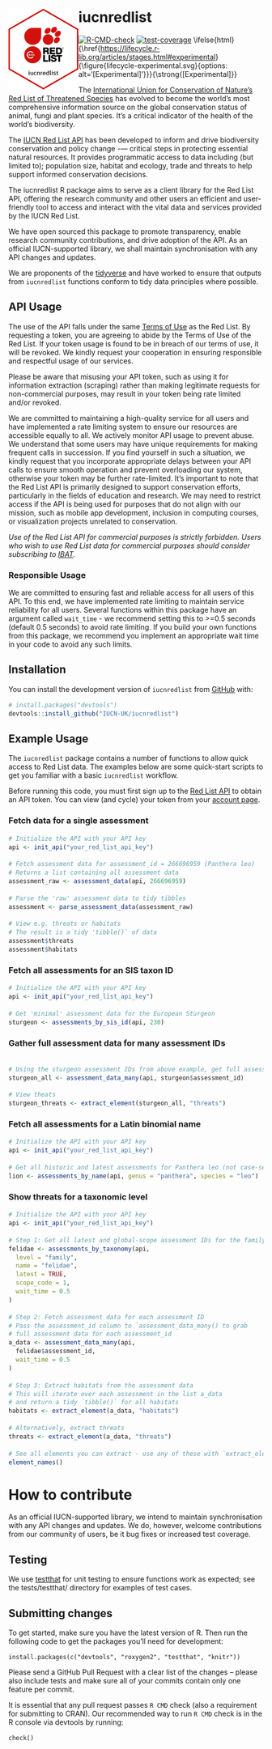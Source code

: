 
<!-- README.md is generated from README.Rmd. Please edit that file -->

# iucnredlist <a href="https://iucn-uk.github.io/iucnredlist/"><img src="man/figures/logo.png" align="left" height="160" alt="iucnredlist website" /></a>

[![R-CMD-check](https://github.com/IUCN-UK/iucnredlist/actions/workflows/R-CMD-check.yaml/badge.svg?branch=main)](https://github.com/IUCN-UK/iucnredlist/actions/workflows/R-CMD-check.yaml)
[![test-coverage](https://github.com/IUCN-UK/iucnredlist/actions/workflows/test-coverage.yaml/badge.svg?branch=main)](https://github.com/IUCN-UK/iucnredlist/actions/workflows/test-coverage.yaml)
\ifelse{html}{\href{<https://lifecycle.r-lib.org/articles/stages.html#experimental>}{\figure{lifecycle-experimental.svg}{options:
alt=‘\[Experimental\]’}}}{\strong{\[Experimental\]}}

The [International Union for Conservation of
Nature’s](https://www.iucn.org) [Red List of Threatened
Species](https://www.iucnredlist.org) has evolved to become the world’s
most comprehensive information source on the global conservation status
of animal, fungi and plant species. It’s a critical indicator of the
health of the world’s biodiversity.

The [IUCN Red List API](https://api.iucnredlist.org) has been developed
to inform and drive biodiversity conservation and policy change -—
critical steps in protecting essential natural resources. It provides
programmatic access to data including (but limited to); population size,
habitat and ecology, trade and threats to help support informed
conservation decisions.

The iucnredlist R package aims to serve as a client library for the Red
List API, offering the research community and other users an efficient
and user-friendly tool to access and interact with the vital data and
services provided by the IUCN Red List.

We have open sourced this package to promote transparency, enable
research community contributions, and drive adoption of the API. As an
official IUCN-supported library, we shall maintain synchronisation with
any API changes and updates.

We are proponents of the [tidyverse](https://www.tidyverse.org) and have
worked to ensure that outputs from `iucnredlist` functions conform to
tidy data principles where possible.

## API Usage

The use of the API falls under the same [Terms of
Use](https://www.iucnredlist.org/terms/terms-of-use) as the Red List. By
requesting a token, you are agreeing to abide by the Terms of Use of the
Red List. If your token usage is found to be in breach of our terms of
use, it will be revoked. We kindly request your cooperation in ensuring
responsible and respectful usage of our services.

Please be aware that misusing your API token, such as using it for
information extraction (scraping) rather than making legitimate requests
for non-commercial purposes, may result in your token being rate limited
and/or revoked.

We are committed to maintaining a high-quality service for all users and
have implemented a rate limiting system to ensure our resources are
accessible equally to all. We actively monitor API usage to prevent
abuse. We understand that some users may have unique requirements for
making frequent calls in succession. If you find yourself in such a
situation, we kindly request that you incorporate appropriate delays
between your API calls to ensure smooth operation and prevent
overloading our system, otherwise your token may be further
rate-limited. It’s important to note that the Red List API is primarily
designed to support conservation efforts, particularly in the fields of
education and research. We may need to restrict access if the API is
being used for purposes that do not align with our mission, such as
mobile app development, inclusion in computing courses, or visualization
projects unrelated to conservation.

*Use of the Red List API for commercial purposes is strictly forbidden.
Users who wish to use Red List data for commercial purposes should
consider subscribing to [IBAT](www.ibat-alliance.org).*

### Responsible Usage

We are committed to ensuring fast and reliable access for all users of
this API. To this end, we have implemented rate limiting to maintain
service reliability for all users. Several functions within this package
have an argument called `wait_time` - we recommend setting this to
\>=0.5 seconds (default 0.5 seconds) to avoid rate limiting. If you
build your own functions from this package, we recommend you implement
an appropriate wait time in your code to avoid any such limits.

## Installation

You can install the development version of `iucnredlist` from
[GitHub](https://github.com/) with:

``` r
# install.packages("devtools")
devtools::install_github("IUCN-UK/iucnredlist")
```

## Example Usage

The `iucnredlist` package contains a number of functions to allow quick
access to Red List data. The examples below are some quick-start scripts
to get you familiar with a basic `iucnredlist` workflow.

Before running this code, you must first sign up to the [Red List
API](https://api.iucnredlist.org) to obtain an API token. You can view
(and cycle) your token from your [account
page](https://api.iucnredlist.org/users/edit).

### Fetch data for a single assessment

``` r
# Initialize the API with your API key
api <- init_api("your_red_list_api_key")

# Fetch assessment data for assessment_id = 266696959 (Panthera leo)
# Returns a list containing all assessment data
assessment_raw <- assessment_data(api, 266696959)

# Parse the 'raw' assessment data to tidy tibbles
assessment <- parse_assessment_data(assessment_raw)

# View e.g. threats or habitats
# The result is a tidy 'tibble()` of data
assessment$threats
assessment$habitats
```

### Fetch all assessments for an SIS taxon ID

``` r
# Initialize the API with your API key
api <- init_api("your_red_list_api_key")

# Get 'minimal' assessment data for the European Sturgeon
sturgeon <- assessments_by_sis_id(api, 230)
```

### Gather full assessment data for many assessment IDs

``` r

# Using the sturgeon assessment IDs from above example, get full assessment data
sturgeon_all <- assessment_data_many(api, sturgeon$assessment_id)

# View theats
sturgeon_threats <- extract_element(sturgeon_all, "threats")
```

### Fetch all assessments for a Latin binomial name

``` r
# Initialize the API with your API key
api <- init_api("your_red_list_api_key")

# Get all historic and latest assessments for Panthera leo (not case-sensitive)
lion <- assessments_by_name(api, genus = "panthera", species = "leo")
```

### Show threats for a taxonomic level

``` r
# Initialize the API with your API key
api <- init_api("your_red_list_api_key")

# Step 1: Get all latest and global-scope assessment IDs for the family Felidae
felidae <- assessments_by_taxonomy(api,
  level = "family",
  name = "felidae",
  latest = TRUE,
  scope_code = 1,
  wait_time = 0.5
)

# Step 2: Fetch assessment data for each assessment ID
# Pass the assessment_id column to `assessment_data_many() to grab
# full assessment data for each assessment_id
a_data <- assessment_data_many(api,
  felidae$assessment_id,
  wait_time = 0.5
)

# Step 3: Extract habitats from the assessment data
# This will iterate over each assessment in the list a_data
# and return a tidy `tibble()` for all habitats
habitats <- extract_element(a_data, "habitats")

# Alternatively, extract threats
threats <- extract_element(a_data, "threats")

# See all elements you can extract - use any of these with `extract_element()`
element_names()
```

# How to contribute

As an official IUCN-supported library, we intend to maintain
synchronisation with any API changes and updates. We do, however,
welcome contributions from our community of users, be it bug fixes or
increased test coverage.

## Testing

We use [testthat](https://testthat.r-lib.org/) for unit testing to
ensure functions work as expected; see the tests/testthat/ directory for
examples of test cases.

## Submitting changes

To get started, make sure you have the latest version of R. Then run the
following code to get the packages you’ll need for development:

    install.packages(c("devtools", "roxygen2", "testthat", "knitr"))

Please send a GitHub Pull Request with a clear list of the changes –
please also include tests and make sure all of your commits contain only
one feature per commit.

It is essential that any pull request passes `R CMD` check (also a
requirement for submitting to CRAN). Our recommended way to run `R CMD`
check is in the R console via devtools by running:

    check()

